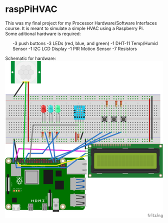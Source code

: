 # raspPiHVAC
This was my final project for my Processor Hardware/Software Interfaces course. It is meant to simulate a simple HVAC using a Raspberry Pi. <br>
Some aditional hardware is required:
<ul>
    -3 push buttons
    -3 LEDs (red, blue, and green)
    -1 DHT-11 Temp/Humid Sensor
    -1 I2C LCD Display
    -1 PIR Motion Sensor 
    -7 Resistors
    </ul>

Schematic for hardware:
![hvac Schematic](hvac_bb.png)
